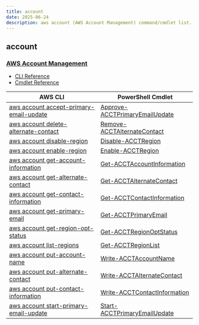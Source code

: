 ```yaml
---
title: account
date: 2025-06-24
description: aws account (AWS Account Management) command/cmdlet list.
---
```


## account

### [AWS Account Management](https://aws.amazon.com/account/)

* [CLI Reference](https://awscli.amazonaws.com/v2/documentation/api/latest/reference/account/index.html)
* [Cmdlet Reference](https://docs.aws.amazon.com/powershell/latest/reference/items/Account_cmdlets.html)

|AWS CLI|PowerShell Cmdlet|
|----|----|
|[aws account accept-primary-email-update](https://awscli.amazonaws.com/v2/documentation/api/latest/reference/account/accept-primary-email-update.html)|[Approve-ACCTPrimaryEmailUpdate](https://docs.aws.amazon.com/powershell/latest/reference/items/Approve-ACCTPrimaryEmailUpdate.html)|
|[aws account delete-alternate-contact](https://awscli.amazonaws.com/v2/documentation/api/latest/reference/account/delete-alternate-contact.html)|[Remove-ACCTAlternateContact](https://docs.aws.amazon.com/powershell/latest/reference/items/Remove-ACCTAlternateContact.html)|
|[aws account disable-region](https://awscli.amazonaws.com/v2/documentation/api/latest/reference/account/disable-region.html)|[Disable-ACCTRegion](https://docs.aws.amazon.com/powershell/latest/reference/items/Disable-ACCTRegion.html)|
|[aws account enable-region](https://awscli.amazonaws.com/v2/documentation/api/latest/reference/account/enable-region.html)|[Enable-ACCTRegion](https://docs.aws.amazon.com/powershell/latest/reference/items/Enable-ACCTRegion.html)|
|[aws account get-account-information](https://awscli.amazonaws.com/v2/documentation/api/latest/reference/account/get-account-information.html)|[Get-ACCTAccountInformation](https://docs.aws.amazon.com/powershell/latest/reference/items/Get-ACCTAccountInformation.html)|
|[aws account get-alternate-contact](https://awscli.amazonaws.com/v2/documentation/api/latest/reference/account/get-alternate-contact.html)|[Get-ACCTAlternateContact](https://docs.aws.amazon.com/powershell/latest/reference/items/Get-ACCTAlternateContact.html)|
|[aws account get-contact-information](https://awscli.amazonaws.com/v2/documentation/api/latest/reference/account/get-contact-information.html)|[Get-ACCTContactInformation](https://docs.aws.amazon.com/powershell/latest/reference/items/Get-ACCTContactInformation.html)|
|[aws account get-primary-email](https://awscli.amazonaws.com/v2/documentation/api/latest/reference/account/get-primary-email.html)|[Get-ACCTPrimaryEmail](https://docs.aws.amazon.com/powershell/latest/reference/items/Get-ACCTPrimaryEmail.html)|
|[aws account get-region-opt-status](https://awscli.amazonaws.com/v2/documentation/api/latest/reference/account/get-region-opt-status.html)|[Get-ACCTRegionOptStatus](https://docs.aws.amazon.com/powershell/latest/reference/items/Get-ACCTRegionOptStatus.html)|
|[aws account list-regions](https://awscli.amazonaws.com/v2/documentation/api/latest/reference/account/list-regions.html)|[Get-ACCTRegionList](https://docs.aws.amazon.com/powershell/latest/reference/items/Get-ACCTRegionList.html)|
|[aws account put-account-name](https://awscli.amazonaws.com/v2/documentation/api/latest/reference/account/put-account-name.html)|[Write-ACCTAccountName](https://docs.aws.amazon.com/powershell/latest/reference/items/Write-ACCTAccountName.html)|
|[aws account put-alternate-contact](https://awscli.amazonaws.com/v2/documentation/api/latest/reference/account/put-alternate-contact.html)|[Write-ACCTAlternateContact](https://docs.aws.amazon.com/powershell/latest/reference/items/Write-ACCTAlternateContact.html)|
|[aws account put-contact-information](https://awscli.amazonaws.com/v2/documentation/api/latest/reference/account/put-contact-information.html)|[Write-ACCTContactInformation](https://docs.aws.amazon.com/powershell/latest/reference/items/Write-ACCTContactInformation.html)|
|[aws account start-primary-email-update](https://awscli.amazonaws.com/v2/documentation/api/latest/reference/account/start-primary-email-update.html)|[Start-ACCTPrimaryEmailUpdate](https://docs.aws.amazon.com/powershell/latest/reference/items/Start-ACCTPrimaryEmailUpdate.html)|


